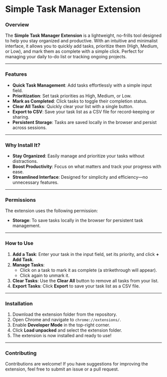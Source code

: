 # Simple Task Manager Extension

### **Overview**
The **Simple Task Manager Extension** is a lightweight, no-frills tool designed to help you stay organized and productive. With an intuitive and minimalist interface, it allows you to quickly add tasks, prioritize them (High, Medium, or Low), and mark them as complete with a simple click. Perfect for managing your daily to-do list or tracking ongoing projects.

---

### **Features**
- **Quick Task Management**: Add tasks effortlessly with a simple input field.
- **Prioritization**: Set task priorities as High, Medium, or Low.
- **Mark as Completed**: Click tasks to toggle their completion status.
- **Clear All Tasks**: Quickly clear your list with a single button.
- **Export to CSV**: Save your task list as a CSV file for record-keeping or sharing.
- **Persistent Storage**: Tasks are saved locally in the browser and persist across sessions.

---

### **Why Install It?**
- **Stay Organized**: Easily manage and prioritize your tasks without distractions.
- **Boost Productivity**: Focus on what matters and track your progress with ease.
- **Streamlined Interface**: Designed for simplicity and efficiency—no unnecessary features.

---

### **Permissions**
The extension uses the following permission:
- **Storage**: To save tasks locally in the browser for persistent task management.

---

### **How to Use**
1. **Add a Task**: Enter your task in the input field, set its priority, and click **+ Add Task**.
2. **Manage Tasks**: 
   - Click on a task to mark it as complete (a strikethrough will appear).
   - Click again to unmark it.
3. **Clear Tasks**: Use the **Clear All** button to remove all tasks from your list.
4. **Export Tasks**: Click **Export** to save your task list as a CSV file.

---

### **Installation**
1. Download the extension folder from the repository.
2. Open Chrome and navigate to `chrome://extensions/`.
3. Enable **Developer Mode** in the top-right corner.
4. Click **Load unpacked** and select the extension folder.
5. The extension is now installed and ready to use!

---

### **Contributing**
Contributions are welcome! If you have suggestions for improving the extension, feel free to submit an issue or a pull request.

